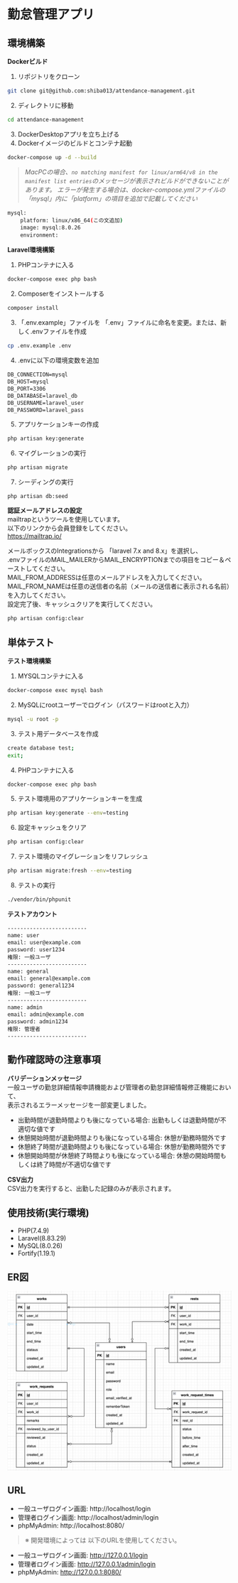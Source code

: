 # 勤怠管理アプリ

## 環境構築
**Dockerビルド**
1. リポジトリをクローン
``` bash
git clone git@github.com:shiba013/attendance-management.git
```
2. ディレクトリに移動
``` bash
cd attendance-management
```
3. DockerDesktopアプリを立ち上げる
4. Dockerイメージのビルドとコンテナ起動
``` bash
docker-compose up -d --build
```

> *MacPCの場合、`no matching manifest for linux/arm64/v8 in the manifest list entries`のメッセージが表示されビルドができないことがあります。
エラーが発生する場合は、docker-compose.ymlファイルの「mysql」内に「platform」の項目を追加で記載してください*
``` bash
mysql:
    platform: linux/x86_64(この文追加)
    image: mysql:8.0.26
    environment:
```

**Laravel環境構築**
1. PHPコンテナに入る
``` bash
docker-compose exec php bash
```
2. Composerをインストールする
``` bash
composer install
```
3. 「.env.example」ファイルを 「.env」ファイルに命名を変更。または、新しく.envファイルを作成
``` bash
cp .env.example .env
```
4. .envに以下の環境変数を追加
``` text
DB_CONNECTION=mysql
DB_HOST=mysql
DB_PORT=3306
DB_DATABASE=laravel_db
DB_USERNAME=laravel_user
DB_PASSWORD=laravel_pass
```
5. アプリケーションキーの作成
``` bash
php artisan key:generate
```
6. マイグレーションの実行
``` bash
php artisan migrate
```
7. シーディングの実行
``` bash
php artisan db:seed
```

**認証メールアドレスの設定** <br>
mailtrapというツールを使用しています。<br>
以下のリンクから会員登録をしてください。<br>
https://mailtrap.io/

メールボックスのIntegrationsから 「laravel 7.x and 8.x」を選択し、<br>
.envファイルのMAIL_MAILERからMAIL_ENCRYPTIONまでの項目をコピー＆ペーストしてください。<br>
MAIL_FROM_ADDRESSは任意のメールアドレスを入力してください。<br>
MAIL_FROM_NAMEは任意の送信者の名前（メールの送信者に表示される名前）を入力してください。<br>
設定完了後、キャッシュクリアを実行してください。<br>
``` bash
php artisan config:clear
```

## 単体テスト
**テスト環境構築**
1. MYSQLコンテナに入る
``` bash
docker-compose exec mysql bash
```
2. MySQLにrootユーザーでログイン（パスワードはrootと入力）
``` bash
mysql -u root -p
```
3. テスト用データベースを作成
``` bash
create database test;
exit;
```
4. PHPコンテナに入る
``` bash
docker-compose exec php bash
```
5. テスト環境用のアプリケーションキーを生成
``` bash
php artisan key:generate --env=testing
```
6. 設定キャッシュをクリア
``` bash
php artisan config:clear
```
7. テスト環境のマイグレーションをリフレッシュ
``` bash
php artisan migrate:fresh --env=testing
```
8. テストの実行
``` bash
./vendor/bin/phpunit
```

**テストアカウント**
``` text
-------------------------
name: user
email: user@example.com
password: user1234
権限: 一般ユーザ
-------------------------
name: general
email: general@example.com
password: general1234
権限: 一般ユーザ
-------------------------
name: admin
email: admin@example.com
password: admin1234
権限: 管理者
-------------------------
```

## 動作確認時の注意事項
**バリデーションメッセージ** <br>
一般ユーザの勤怠詳細情報申請機能および管理者の勤怠詳細情報修正機能において、<br>
表示されるエラーメッセージを一部変更しました。<br>
- 出勤時間が退勤時間よりも後になっている場合: 出勤もしくは退勤時間が不適切な値です
- 休憩開始時間が退勤時間よりも後になっている場合: 休憩が勤務時間外です
- 休憩終了時間が退勤時間よりも後になっている場合: 休憩が勤務時間外です
- 休憩開始時間が休憩終了時間よりも後になっている場合: 休憩の開始時間もしくは終了時間が不適切な値です

**CSV出力** <br>
CSV出力を実行すると、出勤した記録のみが表示されます。

## 使用技術(実行環境)
- PHP(7.4.9)
- Laravel(8.83.29)
- MySQL(8.0.26)
- Fortify(1.19.1)

## ER図
![alt](er.png)

## URL
- 一般ユーザログイン画面: http://localhost/login
- 管理者ログイン画面: http://localhost/admin/login
- phpMyAdmin: http://localhost:8080/

> ※ 開発環境によっては 以下のURLを使用してください。
- 一般ユーザログイン画面: http://127.0.0.1/login
- 管理者ログイン画面: http://127.0.0.1/admin/login
- phpMyAdmin: http://127.0.0.1:8080/
